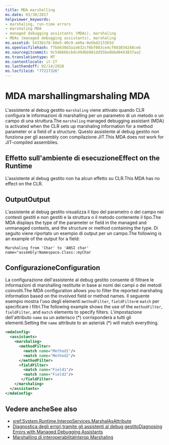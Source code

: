 ```yaml
---
title: MDA marshalling
ms.date: 03/30/2017
helpviewer_keywords:
- marshaling, run-time errors
- marshaling MDA
- managed debugging assistants (MDAs), marshaling
- MDAs (managed debugging assistants), marshaling
ms.assetid: 5433b1f8-b0e5-40c9-a49a-0e5bd213363d
ms.openlocfilehash: f7bb630d3a1e832cf6bf083ce4cf603034248ceb
ms.sourcegitcommit: 9c54866bcbdc49dbb981dd55be9bbd0443837aa2
ms.translationtype: MT
ms.contentlocale: it-IT
ms.lasthandoff: 02/14/2020
ms.locfileid: "77217326"
---
```

# <a name="marshaling-mda"></a><span data-ttu-id="8d665-102">MDA marshalling</span><span class="sxs-lookup"><span data-stu-id="8d665-102">marshaling MDA</span></span>
<span data-ttu-id="8d665-103">L'assistente al debug gestito `marshaling` viene attivato quando CLR configura le informazioni di marshalling per un parametro di un metodo o un campo di una struttura.</span><span class="sxs-lookup"><span data-stu-id="8d665-103">The `marshaling` managed debugging assistant (MDA) is activated when the CLR sets up marshaling information for a method parameter or a field of a structure.</span></span> <span data-ttu-id="8d665-104">Questo assistente al debug gestito non funziona per gli assembly con compilazione JIT.</span><span class="sxs-lookup"><span data-stu-id="8d665-104">This MDA does not work for JIT-compiled assemblies.</span></span>  
  
## <a name="effect-on-the-runtime"></a><span data-ttu-id="8d665-105">Effetto sull'ambiente di esecuzione</span><span class="sxs-lookup"><span data-stu-id="8d665-105">Effect on the Runtime</span></span>  
 <span data-ttu-id="8d665-106">L'assistente al debug gestito non ha alcun effetto su CLR.</span><span class="sxs-lookup"><span data-stu-id="8d665-106">This MDA has no effect on the CLR.</span></span>  
  
## <a name="output"></a><span data-ttu-id="8d665-107">Output</span><span class="sxs-lookup"><span data-stu-id="8d665-107">Output</span></span>  
 <span data-ttu-id="8d665-108">L'assistente al debug gestito visualizza il tipo del parametro o del campo nei contesti gestiti e non gestiti e la struttura o il metodo contenente il tipo.</span><span class="sxs-lookup"><span data-stu-id="8d665-108">The MDA displays the type of the parameter or field in the managed and unmanaged contexts, and the structure or method containing the type.</span></span>  <span data-ttu-id="8d665-109">Di seguito viene riportato un esempio di output per un campo.</span><span class="sxs-lookup"><span data-stu-id="8d665-109">The following is an example of the output for a field:</span></span>  
  
```output
Marshaling from 'Char' to 'ANSI char'  
name="assembly!Namespace.Class::myChar  
```  
  
## <a name="configuration"></a><span data-ttu-id="8d665-110">Configurazione</span><span class="sxs-lookup"><span data-stu-id="8d665-110">Configuration</span></span>  
 <span data-ttu-id="8d665-111">La configurazione dell'assistente al debug gestito consente di filtrare le informazioni di marshalling restituite in base ai nomi dei campi o dei metodi coinvolti.</span><span class="sxs-lookup"><span data-stu-id="8d665-111">The MDA configuration allows you to filter the reported marshaling information based on the involved field or method names.</span></span>  <span data-ttu-id="8d665-112">Il seguente esempio mostra l'uso degli elementi `methodFilter`, `fieldFilter`e `match` per specificare i filtri.</span><span class="sxs-lookup"><span data-stu-id="8d665-112">The following example shows the use of the `methodFilter`, `fieldFilter`, and `match` elements to specify filters.</span></span>  <span data-ttu-id="8d665-113">L'impostazione dell'attributo `name` su un asterisco (\*) corrisponderà a tutti gli elementi.</span><span class="sxs-lookup"><span data-stu-id="8d665-113">Setting the `name` attribute to an asterisk (\*) will match everything.</span></span>  
  
```xml  
<mdaConfig>  
  <assistants>  
    <marshaling>  
      <methodFilter>  
        <match name="Method1"/>  
        <match name="Method2"/>  
      </methodFilter>  
      <fieldFilter>  
        <match name="Field1"/>  
        <match name="Field2"/>  
       </fieldFilter>  
    </marshaling>  
  </assistants>  
</mdaConfig>  
```  
  
## <a name="see-also"></a><span data-ttu-id="8d665-114">Vedere anche</span><span class="sxs-lookup"><span data-stu-id="8d665-114">See also</span></span>

- <xref:System.Runtime.InteropServices.MarshalAsAttribute>
- [<span data-ttu-id="8d665-115">Diagnostica degli errori tramite gli assistenti al debug gestito</span><span class="sxs-lookup"><span data-stu-id="8d665-115">Diagnosing Errors with Managed Debugging Assistants</span></span>](diagnosing-errors-with-managed-debugging-assistants.md)
- [<span data-ttu-id="8d665-116">Marshalling di interoperabilità</span><span class="sxs-lookup"><span data-stu-id="8d665-116">Interop Marshaling</span></span>](../interop/interop-marshaling.md)
